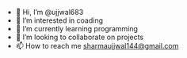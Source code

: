 - 👋 Hi, I’m @ujjwal683
- 👀 I’m interested in coading
- 🌱 I’m currently learning programming
- 💞️ I’m looking to collaborate on projects
- 📫 How to reach me sharmaujjwal144@gmail.com

<!---
ujjwal683/ujjwal683 is a ✨ special ✨ repository because its `README.md` (this file) appears on your GitHub profile.
You can click the Preview link to take a look at your changes.
--->
